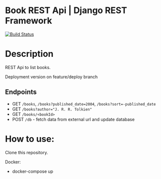 # Book REST Api | Django REST Framework
[![Build Status](https://travis-ci.org/adamkielar/book_api_stx.svg?branch=master)](https://travis-ci.org/adamkielar/book_api_stx)

# Description
REST Api to list books.

Deployment version on feature/deploy branch

## Endpoints

- GET `/books`, `/books?published_date=2004`, `/books?sort=-published_date`
- GET `/books?author="J. R. R. Tolkien"`
- GET `/books/<bookId>`
- POST `/db` - fetch data from external url and update database

# How to use:

Clone this repository.

Docker:
- docker-compose up
